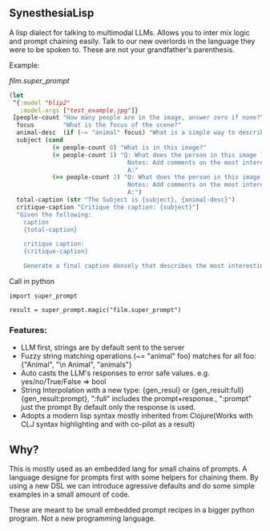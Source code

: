 ## SynesthesiaLisp

A lisp dialect for talking to multimodal LLMs. Allows you to inter mix logic and prompt chaining easily. Talk to our new overlords in the language they were to be spoken to. These are not your grandfather's parenthesis.

Example:

*film.super_prompt*
```clojure
(let
 ^{:model "blip2"
   :model-args ["test_example.jpg"]}
 [people-count "How many people are in the image, answer zero if none?"
  focus        "What is the focus of the scene?"
  animal-desc  (if (~= "animal" focus) "What is a simple way to describe the animal?")
  subject (cond
            (= people-count 0) "What is in this image?"
            (= people-count 1) "Q: What does the person in this image look like?
                                 Notes: Add comments on the most interesting features, what is visualy stunning about this person?
                                 A:"
            (>= people-count 2) "Q: What does the person in this image look like?
                                 Notes: Add comments on the most interesting features, what is visualy stunning about this person?
                                 A:")
  total-caption (str "The Subject is {subject}, {animal-desc}")
  critique-caption "Critique the caption: {subject}"]
  "Given the following:
    caption
    {total-caption}

    critique caption:
    {critique-caption}

    Generate a final caption densely that describes the most interesting parts of the image in the simplest way.")
```

Call in python

```
import super_prompt

result = super_prompt.magic("film.super_prompt")
```


### Features:
- LLM first, strings are by default sent to the server
- Fuzzy string matching operations (~= "animal" foo) matches for all foo: {"Animal", "\n Animal", "animals"}
- Auto casts the LLM's responses to error safe values. e.g. yes/no/True/False => bool
- String Interpolation with a new type:
	{gen_resul} or {gen_result:full} {gen_result:prompt}, ":full" includes the prompt+response., ":prompt" just the prompt By default only the response is used.
- Adopts a modern lisp syntax mostly inherited from Clojure(Works with CLJ syntax highlighting and with co-pilot as a result)

## Why?

This is mostly used as an embedded lang for small chains of prompts. A language designe for prompts first
with some helpers for chaining them. By using a new DSL we can introduce agressive defaults and do some simple examples in a small amount of code.

These are meant to be small embedded prompt recipes in a bigger python program. Not a new programming language.
